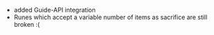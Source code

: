 - added Guide-API integration
- Runes which accept a variable number of items as sacrifice are still broken :(